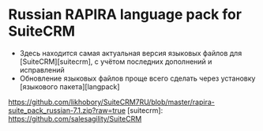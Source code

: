 Russian RAPIRA language pack for SuiteCRM
=========================================

+ Здесь находится самая актуальная версия языковых файлов для [SuiteCRM][suitecrm], с учётом последних дополнений и исправлений
+ Обновление языковых файлов проще всего сделать через установку [языкового пакета][langpack]

https://github.com/likhobory/SuiteCRM7RU/blob/master/rapira-suite_pack_russian-7.1.zip?raw=true
[suitecrm]: https://github.com/salesagility/SuiteCRM
